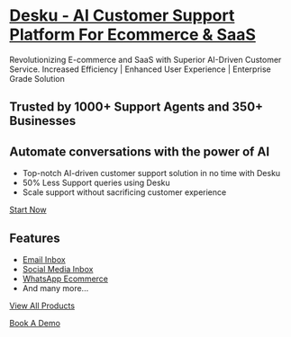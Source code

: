 # [Desku - AI Customer Support Platform For Ecommerce & SaaS](https://desku.io/)

Revolutionizing E-commerce and SaaS with Superior AI-Driven Customer Service. Increased Efficiency | Enhanced User Experience | Enterprise Grade Solution

## Trusted by 1000+ Support Agents and 350+ Businesses

## Automate conversations with the power of AI

- Top-notch AI-driven customer support solution in no time with Desku
- 50% Less Support queries using Desku
- Scale support without sacrificing customer experience

[Start Now](https://desku.io/start-now)

## Features

- [Email Inbox](https://desku.io/email-inbox)
- [Social Media Inbox](https://desku.io/social-media-inbox)
- [WhatsApp Ecommerce](https://desku.io/whatsapp-ecommerce)
- And many more...

[View All Products](https://desku.io/products)

[Book A Demo](https://desku.io/book-a-demo)
